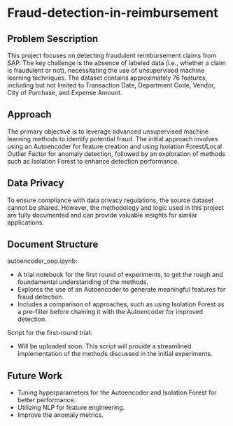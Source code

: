 # Fraud-detection-in-reimbursement

## Problem Sescription
This project focuses on detecting fraudulent reimbursement claims from SAP. The key challenge is the absence of labeled data (i.e., whether a claim is fraudulent or not), necessitating the use of unsupervised machine learning techniques. The dataset contains approximately 76 features, including but not limited to Transaction Date, Department Code, Vendor, City of Purchase, and Expense Amount.

## Approach
The primary objective is to leverage advanced unsupervised machine learning methods to identify potential fraud. The initial approach involves using an Autoencoder for feature creation and using Isolation Forest/Local Outlier Factor for anomaly detection, followed by an exploration of methods such as Isolation Forest to enhance detection performance.

## Data Privacy
To ensure compliance with data privacy regulations, the source dataset cannot be shared. However, the methodology and logic used in this project are fully documented and can provide valuable insights for similar applications.

## Document Structure
autoencoder_oop.ipynb:
- A trial notebook for the first round of experiments, to get the rough and foundamental understanding of the methods.
- Explores the use of an Autoencoder to generate meaningful features for fraud detection.
- Includes a comparison of approaches, such as using Isolation Forest as a pre-filter before chaining it with the Autoencoder for improved detection.

Script for the first-round trial:
- Will be uploaded soon. This script will provide a streamlined implementation of the methods discussed in the initial experiments.

 ## Future Work
 - Tuning hyperparameters for the Autoencoder and Isolation Forest for better performance.
 - Utilizing NLP for feature engineering.
 - Improve the anomaly metrics.

